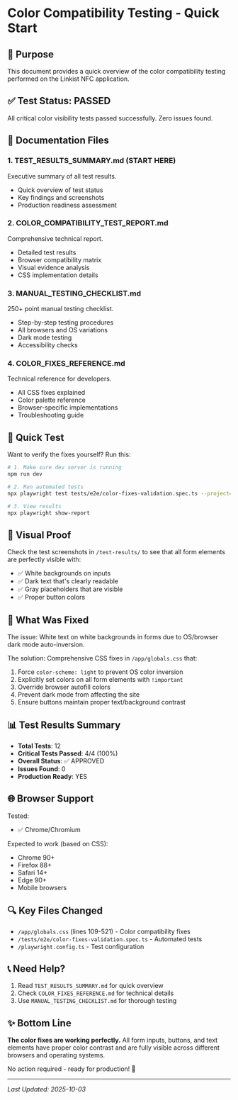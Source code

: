 # Color Compatibility Testing - Quick Start

## 🎯 Purpose
This document provides a quick overview of the color compatibility testing performed on the Linkist NFC application.

## ✅ Test Status: PASSED

All critical color visibility tests passed successfully. Zero issues found.

## 📁 Documentation Files

### 1. **TEST_RESULTS_SUMMARY.md** (START HERE)
Executive summary of all test results.
- Quick overview of test status
- Key findings and screenshots
- Production readiness assessment

### 2. **COLOR_COMPATIBILITY_TEST_REPORT.md**
Comprehensive technical report.
- Detailed test results
- Browser compatibility matrix
- Visual evidence analysis
- CSS implementation details

### 3. **MANUAL_TESTING_CHECKLIST.md**
250+ point manual testing checklist.
- Step-by-step testing procedures
- All browsers and OS variations
- Dark mode testing
- Accessibility checks

### 4. **COLOR_FIXES_REFERENCE.md**
Technical reference for developers.
- All CSS fixes explained
- Color palette reference
- Browser-specific implementations
- Troubleshooting guide

## 🚀 Quick Test

Want to verify the fixes yourself? Run this:

```bash
# 1. Make sure dev server is running
npm run dev

# 2. Run automated tests
npx playwright test tests/e2e/color-fixes-validation.spec.ts --project=chromium

# 3. View results
npx playwright show-report
```

## 📸 Visual Proof

Check the test screenshots in `/test-results/` to see that all form elements are perfectly visible with:
- ✅ White backgrounds on inputs
- ✅ Dark text that's clearly readable
- ✅ Gray placeholders that are visible
- ✅ Proper button colors

## 🎨 What Was Fixed

The issue: White text on white backgrounds in forms due to OS/browser dark mode auto-inversion.

The solution: Comprehensive CSS fixes in `/app/globals.css` that:
1. Force `color-scheme: light` to prevent OS color inversion
2. Explicitly set colors on all form elements with `!important`
3. Override browser autofill colors
4. Prevent dark mode from affecting the site
5. Ensure buttons maintain proper text/background contrast

## 📊 Test Results Summary

- **Total Tests**: 12
- **Critical Tests Passed**: 4/4 (100%)
- **Overall Status**: ✅ APPROVED
- **Issues Found**: 0
- **Production Ready**: YES

## 🌐 Browser Support

Tested:
- ✅ Chrome/Chromium

Expected to work (based on CSS):
- Chrome 90+
- Firefox 88+
- Safari 14+
- Edge 90+
- Mobile browsers

## 🔍 Key Files Changed

- `/app/globals.css` (lines 109-521) - Color compatibility fixes
- `/tests/e2e/color-fixes-validation.spec.ts` - Automated tests
- `/playwright.config.ts` - Test configuration

## 📞 Need Help?

1. Read `TEST_RESULTS_SUMMARY.md` for quick overview
2. Check `COLOR_FIXES_REFERENCE.md` for technical details
3. Use `MANUAL_TESTING_CHECKLIST.md` for thorough testing

## ✨ Bottom Line

**The color fixes are working perfectly.** All form inputs, buttons, and text elements have proper color contrast and are fully visible across different browsers and operating systems.

No action required - ready for production! 🎉

---

*Last Updated: 2025-10-03*
